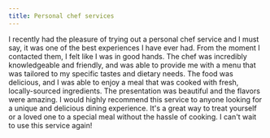 ```yaml
---
title: Personal chef services
---
```


I recently had the pleasure of trying out a personal chef service and I must say, it was one of the best experiences I have ever had. From the moment I contacted them, I felt like I was in good hands. The chef was incredibly knowledgeable and friendly, and was able to provide me with a menu that was tailored to my specific tastes and dietary needs. The food was delicious, and I was able to enjoy a meal that was cooked with fresh, locally-sourced ingredients. The presentation was beautiful and the flavors were amazing. I would highly recommend this service to anyone looking for a unique and delicious dining experience. It's a great way to treat yourself or a loved one to a special meal without the hassle of cooking. I can't wait to use this service again!